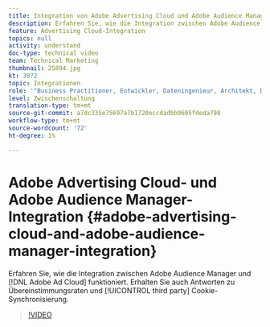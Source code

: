 ```yaml
---
title: Integration von Adobe Advertising Cloud und Adobe Audience Manager
description: Erfahren Sie, wie die Integration zwischen Adobe Audience Manager und Adobe Ad Cloud funktioniert. Erhalten Sie auch Antworten zu Übereinstimmungsraten und Drittanbieter-Cookie-Synchronisierung.
feature: Advertising Cloud-Integration
topics: null
activity: understand
doc-type: technical video
team: Technical Marketing
thumbnail: 25894.jpg
kt: 3072
topic: Integrationen
role: '"Business Practitioner, Entwickler, Dateningenieur, Architekt, Data Architect, Administrator, Leader"'
level: Zwischenschaltung
translation-type: tm+mt
source-git-commit: a7dc335e75697a7b1720eccdadbb9605fdeda798
workflow-type: tm+mt
source-wordcount: '72'
ht-degree: 1%

---
```



# Adobe Advertising Cloud- und Adobe Audience Manager-Integration {#adobe-advertising-cloud-and-adobe-audience-manager-integration}

Erfahren Sie, wie die Integration zwischen Adobe Audience Manager und [!DNL Adobe Ad Cloud] funktioniert. Erhalten Sie auch Antworten zu Übereinstimmungsraten und [!UICONTROL third party] Cookie-Synchronisierung.

>[!VIDEO](https://video.tv.adobe.com/v/25894/?quality=12)